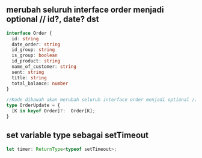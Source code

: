 ## merubah seluruh interface order menjadi optional // id?, date? dst
```ts
interface Order {
  id: string
  date_order: string
  id_group: string
  is_group: boolean
  id_product: string
  name_of_customer: string
  sent: string
  title: string
  total_balance: number
}

//Kode dibawah akan merubah seluruh interface order menjadi optional // id?, date? dst
type OrderUpdate = {
  [K in keyof Order]?:  Order[K];
}

```


## set variable type sebagai setTimeout
```ts
let timer: ReturnType<typeof setTimeout>;
```

